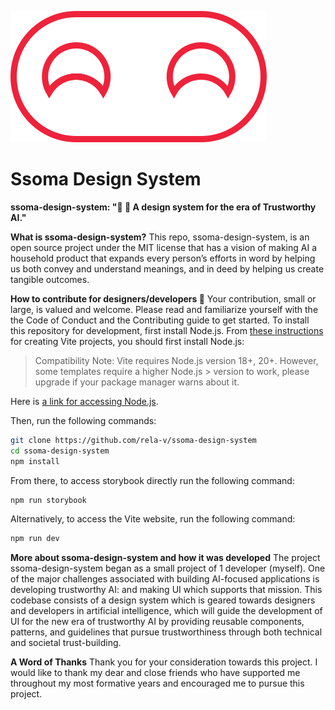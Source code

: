![ssoma-design-system-logo](ssoma-logo.svg)
# Ssoma Design System

**ssoma-design-system: "🧠 💬 A design system for the era of Trustworthy AI."**

**What is ssoma-design-system?**
This repo, ssoma-design-system, is an open source project under the MIT license that has a vision of making AI a household product that expands every person’s efforts in word by helping us both convey and understand meanings, and in deed by helping us create tangible outcomes.

**How to contribute for designers/developers 🤝**
Your contribution, small or large, is valued and welcome. Please read and familiarize yourself with the the Code of Conduct and the Contributing guide to get started. To install this repository for development, first install Node.js. From [these instructions](https://github.com/vitejs/vite/blob/main/packages/create-vite/README.md) for creating Vite projects, you should first install Node.js:

> Compatibility Note: Vite requires Node.js version 18+, 20+. However, some templates require a higher Node.js > version to work, please upgrade if your package manager warns about it.

Here is [a link for accessing Node.js](https://nodejs.org/en).

Then, run the following commands:

```bash
git clone https://github.com/rela-v/ssoma-design-system
cd ssoma-design-system
npm install
```

From there, to access storybook directly run the following command:

```bash
npm run storybook
```

Alternatively, to access the Vite website, run the following command:

```bash
npm run dev
```

**More about ssoma-design-system and how it was developed**
The project ssoma-design-system began as a small project of 1 developer (myself). One of the major challenges associated with building AI-focused applications is developing trustworthy AI: and making UI which supports that mission. This codebase consists of a design system which is geared towards designers and developers in artificial intelligence, which will guide the development of UI for the new era of trustworthy AI by providing reusable components, patterns, and guidelines that pursue trustworthiness through both technical and societal trust-building.

**A Word of Thanks**
Thank you for your consideration towards this project. I would like to thank my dear and close friends who have supported me throughout my most formative years and encouraged me to pursue this project.
